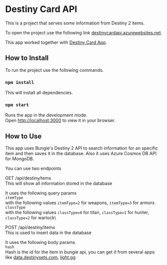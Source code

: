 # Destiny Card API

This is a project that serves some information from Destiny 2 items.

To open the project use the following link [destinycardapi.azurewebsites.net](https://destinycardapi.azurewebsites.net).

This app worked together with [Destiny Card App](https://github.com/oswaldtzh/destinycardapp).

## How to Install

To run the project use the following commands.

### `npm install`

This will install all dependencies.

### `npm start`

Runs the app in the development mode.\
Open [http://localhost:3000](http://localhost:3000) to view it in your browser.

## How to Use

This app uses Bungie's Destiny 2 API to search information for an specific item and then saves it in the database. Also it uses Azure Cosmos DB API for MongoDB.

You can use two endpoints

GET /api/destiny/tems\
This will show all information stored in the database

It uses the following query params\
`itemType`\
with the following values `itemType=2` for weapons, `itemType=3` for armors\
`classType`\
with the following values `classType=0` for titan, `classType=1` for hunter, `classType=2` for warlock\

POST /api/destiny/items\
This is used to insert data in the database

It uses the following body params\
`hash`\
Hash is the id for the item in bungie api, you can get it from several apps like [data.destinysets.com](https://data.destinysets.com), [light.gg](https://light.gg)
